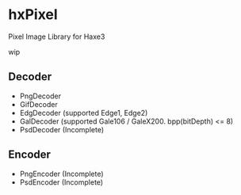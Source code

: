 hxPixel
=======

Pixel Image Library for Haxe3

wip

Decoder
-------
* PngDecoder
* GifDecoder
* EdgDecoder (supported Edge1, Edge2)
* GalDecoder (supported Gale106 / GaleX200. bpp(bitDepth) <= 8)
* PsdDecoder (Incomplete)

Encoder
-------
* PngEncoder (Incomplete)
* PsdEncoder (Incomplete)